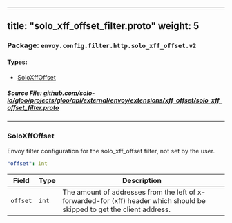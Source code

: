 
---
title: "solo_xff_offset_filter.proto"
weight: 5
---

<!-- Code generated by solo-kit. DO NOT EDIT. -->


### Package: `envoy.config.filter.http.solo_xff_offset.v2` 
#### Types:


- [SoloXffOffset](#soloxffoffset)
  



##### Source File: [github.com/solo-io/gloo/projects/gloo/api/external/envoy/extensions/xff_offset/solo_xff_offset_filter.proto](https://github.com/solo-io/gloo/blob/main/projects/gloo/api/external/envoy/extensions/xff_offset/solo_xff_offset_filter.proto)





---
### SoloXffOffset

 
Envoy filter configuration for the solo_xff_offset filter,  not set by the user.

```yaml
"offset": int

```

| Field | Type | Description |
| ----- | ---- | ----------- | 
| `offset` | `int` | The amount of addresses from the left of x-forwarded-for (xff) header which should be skipped to get the client address. |





<!-- Start of HubSpot Embed Code -->
<script type="text/javascript" id="hs-script-loader" async defer src="//js.hs-scripts.com/5130874.js"></script>
<!-- End of HubSpot Embed Code -->
